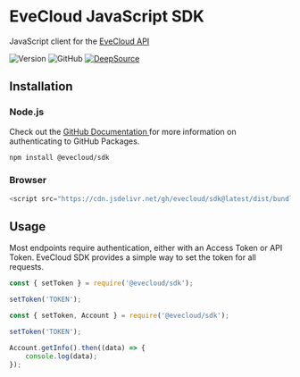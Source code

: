 # EveCloud JavaScript SDK

JavaScript client for the [EveCloud API](https://docs.evecloud.xyz/reference/api)

![Version](https://img.shields.io/github/package-json/v/evecloud/sdk)
![GitHub](https://img.shields.io/github/license/EveCloud/sdk)
[![DeepSource](https://app.deepsource.com/gh/EveCloud/sdk.svg/?label=Issues&token=_Vn3wXUTEY0WgVsyE3UOtrg8)](https://app.deepsource.com/gh/EveCloud/sdk/)

## Installation

### Node.js

Check out the [GitHub Documentation
](https://docs.github.com/en/packages/working-with-a-github-packages-registry/working-with-the-npm-registry#authenticating-to-github-packages) for more information on authenticating to GitHub Packages.

```bash
npm install @evecloud/sdk
```

### Browser

```js
<script src="https://cdn.jsdelivr.net/gh/evecloud/sdk@latest/dist/bundle.js"></script>
```

## Usage

Most endpoints require authentication, either with an Access Token or API Token. 
EveCloud SDK provides a simple way to set the token for all requests.

```js
const { setToken } = require('@evecloud/sdk');

setToken('TOKEN');
```

```js
const { setToken, Account } = require('@evecloud/sdk');

setToken('TOKEN');

Account.getInfo().then((data) => {
    console.log(data);
});
```